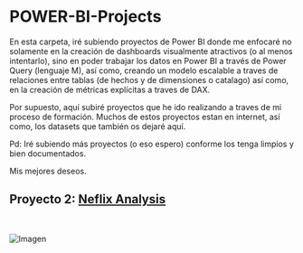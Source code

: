 # POWER-BI-Projects

En esta carpeta, iré subiendo proyectos de Power BI donde me enfocaré no solamente en la creación de dashboards visualmente atractivos (o al menos intentarlo), sino
en poder trabajar los datos en Power BI a través de Power Query (lenguaje M), así como, creando un modelo escalable a traves de relaciones entre tablas (de hechos y de
dimensiones o catalago) así como, en la creación de métricas explícitas a traves de DAX.

Por supuesto, aquí subiré proyectos que he ido realizando a traves de mi proceso de formación. Muchos de estos proyectos estan en internet, así como, los datasets que
también os dejaré aquí. 

Pd: Iré subiendo más proyectos (o eso espero) conforme los tenga limpios y bien documentados.

Mis mejores deseos.


## Proyecto 2: [Neflix Analysis](https://github.com/StatisticsWithJIMP/POWER-BI/tree/main/2_Proyecto_Netflix)
<br>

![Imagen](https://github.com/StatisticsWithJIMP/POWER-BI/blob/main/2_Proyecto_Netflix/NF_DB.jpg)

